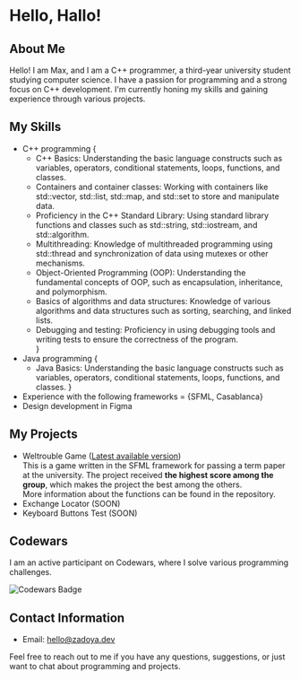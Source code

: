 # Hello, Hallo!


## About Me

Hello! I am Max, and I am a C++ programmer, a third-year university student studying computer science. I have a passion for programming and a strong focus on C++ development. I'm currently honing my skills and gaining experience through various projects.

## My Skills

- C++ programming {
  - C++ Basics: Understanding the basic language constructs such as variables, operators, conditional statements, loops, functions, and classes.
  - Containers and container classes: Working with containers like std::vector, std::list, std::map, and std::set to store and manipulate data.
  - Proficiency in the C++ Standard Library: Using standard library functions and classes such as std::string, std::iostream, and std::algorithm.
  - Multithreading: Knowledge of multithreaded programming using std::thread and synchronization of data using mutexes or other mechanisms.
  - Object-Oriented Programming (OOP): Understanding the fundamental concepts of OOP, such as encapsulation, inheritance, and polymorphism.
  - Basics of algorithms and data structures: Knowledge of various algorithms and data structures such as sorting, searching, and linked lists.
  - Debugging and testing: Proficiency in using debugging tools and writing tests to ensure the correctness of the program. <br>
  }
- Java programming {
  - Java Basics: Understanding the basic language constructs such as variables, operators, conditional statements, loops, functions, and classes.
}
- Experience with the following frameworks = {SFML, Casablanca}
- Design development in Figma


## My Projects 

- Weltrouble Game ([Latest available version](https://github.com/Zad0ya/Weltrouble-BETA.0.2.1))<br>
This is a game written in the SFML framework for passing a term paper at the university. The project received **the highest score among the group**, which makes the project the best among the others.  
More information about the functions can be found in the repository.  
- Exchange Locator (SOON)
- Keyboard Buttons Test (SOON)

## Codewars

I am an active participant on Codewars, where I solve various programming challenges. 

![Codewars Badge](https://www.codewars.com/users/Zadoya/badges/large)

## Contact Information

- Email: [hello@zadoya.dev](mailto:hello@zadoya.dev)

Feel free to reach out to me if you have any questions, suggestions, or just want to chat about programming and projects.
